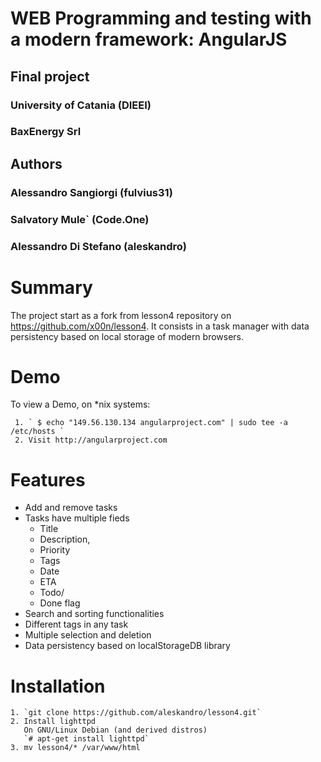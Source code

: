# WEB Programming and testing with a modern framework: AngularJS

## Final project

### University of Catania (DIEEI)
### BaxEnergy Srl
 
 
 
## Authors
### Alessandro Sangiorgi (fulvius31)
### Salvatory Mule\` (Code.One)
### Alessandro Di Stefano (aleskandro)

# Summary
The project start as a fork from lesson4 repository on https://github.com/x00n/lesson4.
It consists in a task manager with data persistency based on local storage of modern browsers.

# Demo

To view a Demo, on *nix systems:

     1. ` $ echo "149.56.130.134 angularproject.com" | sudo tee -a /etc/hosts `
     2. Visit http://angularproject.com

# Features
* Add and remove tasks
* Tasks have multiple fieds 
    + Title
    + Description,
    + Priority
    + Tags
    + Date
    + ETA
    + Todo/
    + Done flag
* Search and sorting functionalities
* Different tags in any task
* Multiple selection and deletion
* Data persistency based on localStorageDB library

# Installation

    1. `git clone https://github.com/aleskandro/lesson4.git`
    2. Install lighttpd 
	   On GNU/Linux Debian (and derived distros)
	   `# apt-get install lighttpd`
    3. mv lesson4/* /var/www/html


